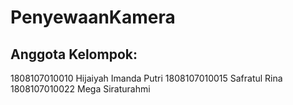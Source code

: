 # PenyewaanKamera

## Anggota Kelompok:
1808107010010 Hijaiyah Imanda Putri
1808107010015 Safratul Rina
1808107010022 Mega Siraturahmi
